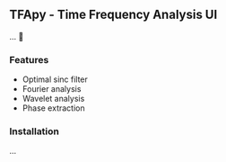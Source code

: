## TFApy - Time Frequency Analysis UI ##

... :rocket:

### Features ###

* Optimal sinc filter
* Fourier analysis
* Wavelet analysis 
* Phase extraction 

### Installation ###

...